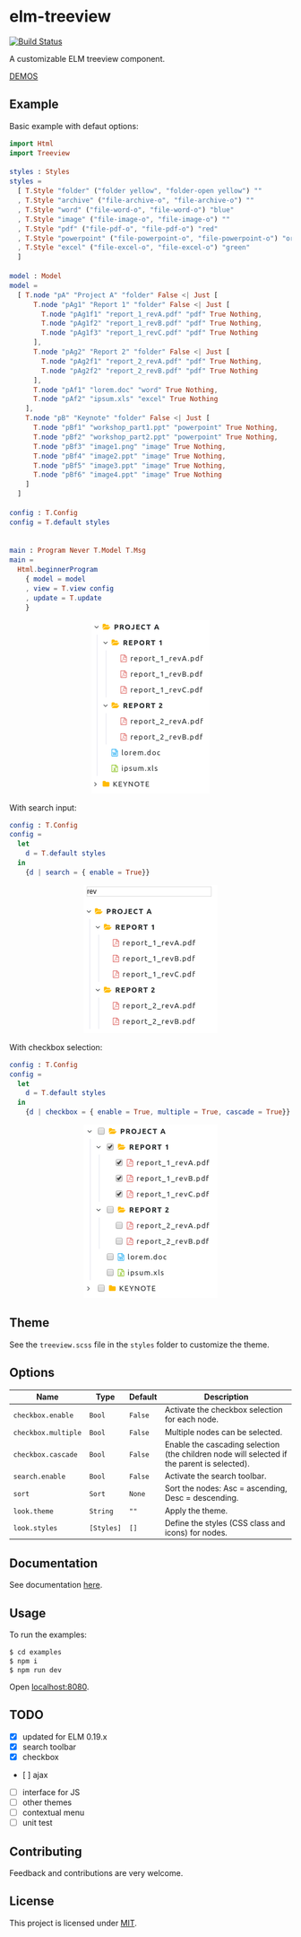 # elm-treeview

[![Build Status](https://travis-ci.org/gribouille/elm-treeview.svg?branch=master)](https://travis-ci.org/gribouille/elm-treeview)

A customizable ELM treeview component. 

[DEMOS](https://gribouille.github.io/demos/elm-treeview/latest/)


## Example

Basic example with defaut options:

```elm
import Html
import Treeview

styles : Styles
styles = 
  [ T.Style "folder" ("folder yellow", "folder-open yellow") ""
  , T.Style "archive" ("file-archive-o", "file-archive-o") ""
  , T.Style "word" ("file-word-o", "file-word-o") "blue"
  , T.Style "image" ("file-image-o", "file-image-o") ""
  , T.Style "pdf" ("file-pdf-o", "file-pdf-o") "red"
  , T.Style "powerpoint" ("file-powerpoint-o", "file-powerpoint-o") "orange"
  , T.Style "excel" ("file-excel-o", "file-excel-o") "green"
  ]

model : Model
model = 
  [ T.node "pA" "Project A" "folder" False <| Just [
      T.node "pAg1" "Report 1" "folder" False <| Just [
        T.node "pAg1f1" "report_1_revA.pdf" "pdf" True Nothing,
        T.node "pAg1f2" "report_1_revB.pdf" "pdf" True Nothing,
        T.node "pAg1f3" "report_1_revC.pdf" "pdf" True Nothing
      ],
      T.node "pAg2" "Report 2" "folder" False <| Just [
        T.node "pAg2f1" "report_2_revA.pdf" "pdf" True Nothing,
        T.node "pAg2f2" "report_2_revB.pdf" "pdf" True Nothing
      ],
      T.node "pAf1" "lorem.doc" "word" True Nothing,
      T.node "pAf2" "ipsum.xls" "excel" True Nothing
    ],
    T.node "pB" "Keynote" "folder" False <| Just [
      T.node "pBf1" "workshop_part1.ppt" "powerpoint" True Nothing,
      T.node "pBf2" "workshop_part2.ppt" "powerpoint" True Nothing,
      T.node "pBf3" "image1.png" "image" True Nothing,
      T.node "pBf4" "image2.ppt" "image" True Nothing,
      T.node "pBf5" "image3.ppt" "image" True Nothing,
      T.node "pBf6" "image4.ppt" "image" True Nothing
    ]
  ]

config : T.Config
config = T.default styles


main : Program Never T.Model T.Msg 
main =
  Html.beginnerProgram
    { model = model
    , view = T.view config
    , update = T.update 
    }
```

<p align="center"><img src="./ex1.png" /></p>


With search input:

```elm
config : T.Config
config = 
  let
    d = T.default styles
  in
    {d | search = { enable = True}}
```

<p align="center"><img src="./ex2.png" /></p>

With checkbox selection:

```elm
config : T.Config
config = 
  let
    d = T.default styles
  in
    {d | checkbox = { enable = True, multiple = True, cascade = True}}
```

<p align="center"><img src="./ex3.png" /></p>


## Theme

See the `treeview.scss` file in the `styles` folder to customize the theme.

## Options

| Name                | Type       | Default | Description                                                                                 |
| ------------------- | ---------- | ------- | ------------------------------------------------------------------------------------------- |
| `checkbox.enable`   | `Bool`     | `False` | Activate the checkbox selection for each node.                                              |
| `checkbox.multiple` | `Bool`     | `False` | Multiple nodes can be selected.                                                             |
| `checkbox.cascade`  | `Bool`     | `False` | Enable the cascading selection (the children node will selected if the parent is selected). |
| `search.enable`     | `Bool`     | `False` | Activate the search toolbar.                                                                |
| `sort`              | `Sort`     | `None`  | Sort the nodes: Asc = ascending, Desc = descending.                                         |
| `look.theme`   | `String`   | `""`    | Apply the theme.                                                                            |
| `look.styles`  | `[Styles]` | `[]`    | Define the styles (CSS class and icons) for nodes.                                          |

## Documentation

See documentation [here](http://package.elm-lang.org/packages/gribouille/elm-treeview/latest).

## Usage

To run the examples:
```shell
$ cd examples
$ npm i
$ npm run dev
```
Open [localhost:8080](http://localhost:8080).


## TODO
- [x] updated for ELM 0.19.x
- [x] search toolbar
- [x] checkbox
- [ ] ajax
- [ ] interface for JS
- [ ] other themes 
- [ ] contextual menu
- [ ] unit test

## Contributing

Feedback and contributions are very welcome.


## License

This project is licensed under [MIT](./LICENSE).
